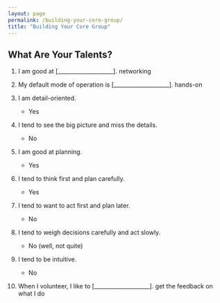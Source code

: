 ```yaml
---
layout: page
permalink: /building-your-core-group/
title: "Building Your Core Group"
---
```


## What Are Your Talents?

1.  I am good at [____________________].
networking

2.  My default mode of operation is [____________________].
hands-on

3.  I am detail-oriented.
    *   Yes
    

4.  I tend to see the big picture and miss the details.
    
    *   No

5.  I am good at planning.
    *   Yes
    

6.  I tend to think first and plan carefully.
    *   Yes
    

7.  I tend to want to act first and plan later.
    *   No

8.  I tend to weigh decisions carefully and act slowly.
    *   No (well, not quite)

9.  I tend to be intuitive.
   
    *   No

10. When I volunteer, I like to [____________________].
get the feedback on what I do
